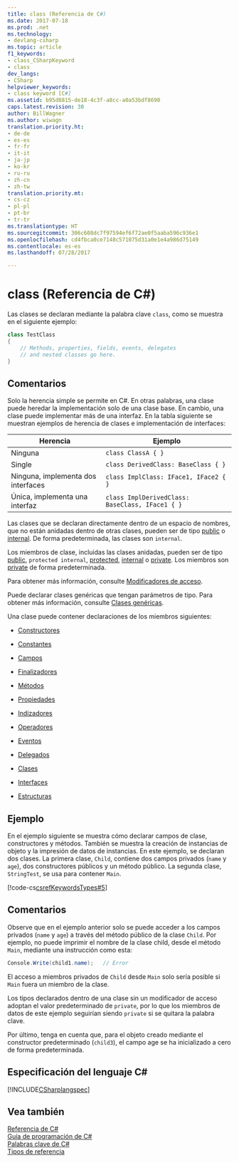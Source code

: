 ```yaml
---
title: class (Referencia de C#)
ms.date: 2017-07-18
ms.prod: .net
ms.technology:
- devlang-csharp
ms.topic: article
f1_keywords:
- class_CSharpKeyword
- class
dev_langs:
- CSharp
helpviewer_keywords:
- class keyword [C#]
ms.assetid: b95d8815-de18-4c3f-a8cc-a0a53bdf8690
caps.latest.revision: 30
author: BillWagner
ms.author: wiwagn
translation.priority.ht:
- de-de
- es-es
- fr-fr
- it-it
- ja-jp
- ko-kr
- ru-ru
- zh-cn
- zh-tw
translation.priority.mt:
- cs-cz
- pl-pl
- pt-br
- tr-tr
ms.translationtype: HT
ms.sourcegitcommit: 306c608dc7f97594ef6f72ae0f5aaba596c936e1
ms.openlocfilehash: cd4fbca0ce7148c571075d31a0e1e4a986d75149
ms.contentlocale: es-es
ms.lasthandoff: 07/28/2017

---
```

# <a name="class-c-reference"></a>class (Referencia de C#)

Las clases se declaran mediante la palabra clave `class`, como se muestra en el siguiente ejemplo:

```csharp
class TestClass
{
    // Methods, properties, fields, events, delegates 
    // and nested classes go here.
}
```

## <a name="remarks"></a>Comentarios
Solo la herencia simple se permite en C#. En otras palabras, una clase puede heredar la implementación solo de una clase base. En cambio, una clase puede implementar más de una interfaz. En la tabla siguiente se muestran ejemplos de herencia de clases e implementación de interfaces:

|Herencia|Ejemplo|
|-----------------|-------------|
|Ninguna|`class ClassA { }`|
|Single|`class DerivedClass: BaseClass { }`|
|Ninguna, implementa dos interfaces|`class ImplClass: IFace1, IFace2 { }`|
|Única, implementa una interfaz|`class ImplDerivedClass: BaseClass, IFace1 { }`|

Las clases que se declaran directamente dentro de un espacio de nombres, que no están anidadas dentro de otras clases, pueden ser de tipo [public](../../../csharp/language-reference/keywords/public.md) o [internal](../../../csharp/language-reference/keywords/internal.md). De forma predeterminada, las clases son `internal`.

Los miembros de clase, incluidas las clases anidadas, pueden ser de tipo [public](../../../csharp/language-reference/keywords/public.md), `protected internal`, [protected](../../../csharp/language-reference/keywords/protected.md), [internal](../../../csharp/language-reference/keywords/internal.md) o [private](../../../csharp/language-reference/keywords/private.md). Los miembros son [private](../../../csharp/language-reference/keywords/private.md) de forma predeterminada.

Para obtener más información, consulte [Modificadores de acceso](../../../csharp/programming-guide/classes-and-structs/access-modifiers.md).

Puede declarar clases genéricas que tengan parámetros de tipo. Para obtener más información, consulte [Clases genéricas](../../../csharp/programming-guide/generics/generic-classes.md).

Una clase puede contener declaraciones de los miembros siguientes:

- [Constructores](../../../csharp/programming-guide/classes-and-structs/constructors.md)

- [Constantes](../../../csharp/programming-guide/classes-and-structs/constants.md)

- [Campos](../../../csharp/programming-guide/classes-and-structs/fields.md)

- [Finalizadores](../../../csharp/programming-guide/classes-and-structs/destructors.md)

- [Métodos](../../../csharp/programming-guide/classes-and-structs/methods.md)

- [Propiedades](../../../csharp/programming-guide/classes-and-structs/properties.md)

- [Indizadores](../../../csharp/programming-guide/indexers/index.md)

- [Operadores](../../../csharp/programming-guide/statements-expressions-operators/operators.md)

- [Eventos](../../../csharp/programming-guide/events/index.md)

- [Delegados](../../../csharp/programming-guide/delegates/index.md)

- [Clases](../../../csharp/programming-guide/classes-and-structs/classes.md)

- [Interfaces](../../../csharp/programming-guide/interfaces/index.md)

- [Estructuras](../../../csharp/programming-guide/classes-and-structs/structs.md)

## <a name="example"></a>Ejemplo
En el ejemplo siguiente se muestra cómo declarar campos de clase, constructores y métodos. También se muestra la creación de instancias de objeto y la impresión de datos de instancias. En este ejemplo, se declaran dos clases. La primera clase, `Child`, contiene dos campos privados (`name` y `age`), dos constructores públicos y un método público. La segunda clase, `StringTest`, se usa para contener `Main`.

[!code-cs[csrefKeywordsTypes#5](../../../csharp/language-reference/keywords/codesnippet/CSharp/class_1.cs)]

## <a name="comments"></a>Comentarios
Observe que en el ejemplo anterior solo se puede acceder a los campos privados (`name` y `age`) a través del método público de la clase `Child`. Por ejemplo, no puede imprimir el nombre de la clase child, desde el método `Main`, mediante una instrucción como esta:

```csharp
Console.Write(child1.name);   // Error
```

El acceso a miembros privados de `Child` desde `Main` solo sería posible si `Main` fuera un miembro de la clase.

Los tipos declarados dentro de una clase sin un modificador de acceso adoptan el valor predeterminado de `private`, por lo que los miembros de datos de este ejemplo seguirían siendo `private` si se quitara la palabra clave.

Por último, tenga en cuenta que, para el objeto creado mediante el constructor predeterminado (`child3`), el campo age se ha inicializado a cero de forma predeterminada.

## <a name="c-language-specification"></a>Especificación del lenguaje C#
[!INCLUDE[CSharplangspec](~/includes/csharplangspec-md.md)]

## <a name="see-also"></a>Vea también
 [Referencia de C#](../../../csharp/language-reference/index.md)   
 [Guía de programación de C#](../../../csharp/programming-guide/index.md)   
 [Palabras clave de C#](../../../csharp/language-reference/keywords/index.md)   
 [Tipos de referencia](../../../csharp/language-reference/keywords/reference-types.md)

